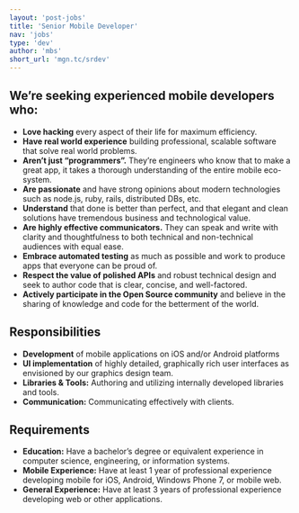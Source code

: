```yaml
---
layout: 'post-jobs'
title: 'Senior Mobile Developer'
nav: 'jobs'
type: 'dev'
author: 'mbs'
short_url: 'mgn.tc/srdev'
---
```

## We’re seeking experienced mobile developers who:

* **Love hacking** every aspect of their life for maximum efficiency.
* **Have real world experience** building professional, scalable software that solve real world problems.
* **Aren’t just “programmers”.** They’re engineers who know that to make a great app, it takes a thorough understanding of the entire mobile eco-system.
* **Are passionate** and have strong opinions about modern technologies such as node.js, ruby, rails, distributed DBs, etc.
* **Understand** that done is better than perfect, and that elegant and clean solutions have tremendous business and technological value.
* **Are highly effective communicators.** They can speak and write with clarity and thoughtfulness to both technical and non-technical audiences with equal ease.
* **Embrace automated testing** as much as possible and work to produce apps that everyone can be proud of.
* **Respect the value of polished APIs** and robust technical design and seek to author code that is clear, concise, and well-factored.
* **Actively participate in the Open Source community** and believe in the sharing of knowledge and code for the betterment of the world.

## Responsibilities

* **Development** of mobile applications on iOS and/or Android platforms
* **UI implementation** of highly detailed, graphically rich user interfaces as envisioned by our graphics design team.
* **Libraries & Tools:** Authoring and utilizing internally developed libraries and tools.
* **Communication:** Communicating effectively with clients.

## Requirements

* **Education:** Have a bachelor’s degree or equivalent experience in computer science, engineering, or information systems.
* **Mobile Experience:** Have at least 1 year of professional experience developing mobile for iOS, Android, Windows Phone 7, or mobile web.
* **General Experience:** Have at least 3 years of professional experience developing web or other applications.
